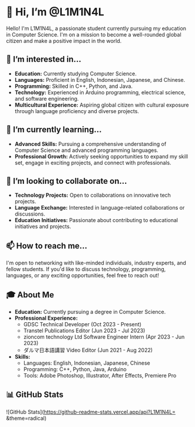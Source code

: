 # 👋 Hi, I’m @L1M1N4L

Hello! I'm L1M1N4L, a passionate student currently pursuing my education in Computer Science. I'm on a mission to become a well-rounded global citizen and make a positive impact in the world.

## 👀 I’m interested in...

- **Education:** Currently studying Computer Science.
- **Languages:** Proficient in English, Indonesian, Japanese, and Chinese.
- **Programming:** Skilled in C++, Python, and Java.
- **Technology:** Experienced in Arduino programming, electrical science, and software engineering.
- **Multicultural Experience:** Aspiring global citizen with cultural exposure through language proficiency and diverse projects.

## 🌱 I’m currently learning...

- **Advanced Skills:** Pursuing a comprehensive understanding of Computer Science and advanced programming languages.
- **Professional Growth:** Actively seeking opportunities to expand my skill set, engage in exciting projects, and connect with professionals.

## 💞 I’m looking to collaborate on...

- **Technology Projects:** Open to collaborations on innovative tech projects.
- **Language Exchange:** Interested in language-related collaborations or discussions.
- **Education Initiatives:** Passionate about contributing to educational initiatives and projects.

## 📫 How to reach me...

I'm open to networking with like-minded individuals, industry experts, and fellow students. If you'd like to discuss technology, programming, languages, or any exciting opportunities, feel free to reach out!

## 🎓 About Me

- **Education:** Currently pursuing a degree in Computer Science.
- **Professional Experience:**
  - GDSC Technical Developer (Oct 2023 - Present)
  - Transtel Publications Editor (Jun 2023 - Jul 2023)
  - zioncom technology Ltd Software Engineer Intern (Apr 2023 - Jun 2023)
  - ダルマ日本語講習 Video Editor (Jun 2021 - Aug 2022)
- **Skills:**
  - Languages: English, Indonesian, Japanese, Chinese
  - Programming: C++, Python, Java, Arduino
  - Tools: Adobe Photoshop, Illustrator, After Effects, Premiere Pro

## 📊 GitHub Stats

![GitHub Stats](https://github-readme-stats.vercel.app/api?L1M1N4L= &theme=radical)
